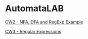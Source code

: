 # AutomataLAB
[CW2 - NFA, DFA and RegExp Example](./CW2.html)

[CW3 - Regular Expressions](https://omerfarukkaan.github.io/AutomataLAB/CW3)
